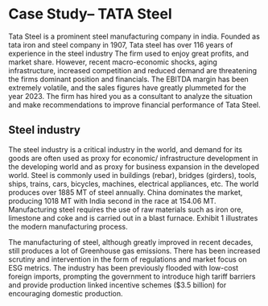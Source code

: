 # Case Study– TATA Steel

Tata Steel is a prominent steel manufacturing company in india. Founded as tata iron and steel company in 1907, Tata steel has over 116 years of experience in the steel industry
The firm used to enjoy great profits, and market share. However, recent macro-economic shocks, aging infrastructure, increased competition and reduced demand are threatening the firms dominant position and financials.
The EBITDA margin has been extremely volatile, and the sales figures have greatly plummeted for the year 2023. The firm has hired you as a consultant to analyze the situation and make recommendations to improve financial performance of Tata Steel.

## Steel industry
The steel industry is a critical industry in the world, and demand for its goods are often used as proxy for economic/ infrastructure development in the developing world and as proxy for business expansion in the developed world. Steel is commonly used in buildings (rebar), bridges (girders), tools, ships, trains, cars, bicycles, machines, electrical appliances, etc. 
The world produces over 1885 MT of steel annually. China dominates the market, producing 1018 MT with India second in the race at 154.06 MT.
Manufacturing steel requires the use of raw materials such as iron ore, limestone and coke and is carried out in a blast furnace. Exhibit 1 illustrates the modern manufacturing process.

The manufacturing of steel, although greatly improved in recent decades, still produces a lot of Greenhouse gas emissions. There has been increased scrutiny and intervention in the form of regulations and market focus on ESG metrics.
The industry has been previously flooded with low-cost foreign imports, prompting the government to introduce high tariff barriers and provide production linked incentive schemes ($3.5 billion) for encouraging domestic production.
